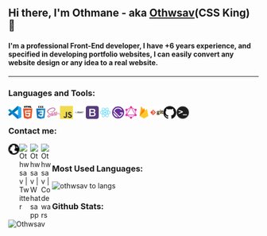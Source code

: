 ## Hi there, I'm Othmane - aka [Othwsav][website](CSS King) 👋
#### I'm a professional Front-End developer, I have +6 years experience, and specified in developing portfolio websites, I can easily convert any website design or any idea to a real website.
---

### Languages and Tools:

<img align="left" alt="Visual Studio Code" width="26px" src="https://raw.githubusercontent.com/github/explore/80688e429a7d4ef2fca1e82350fe8e3517d3494d/topics/visual-studio-code/visual-studio-code.png" />
<img align="left" alt="HTML5" width="26px" src="https://raw.githubusercontent.com/github/explore/80688e429a7d4ef2fca1e82350fe8e3517d3494d/topics/html/html.png" />
<img align="left" alt="CSS3" width="26px" src="https://raw.githubusercontent.com/github/explore/80688e429a7d4ef2fca1e82350fe8e3517d3494d/topics/css/css.png" />
<img align="left" alt="Sass" width="26px" src="https://raw.githubusercontent.com/github/explore/80688e429a7d4ef2fca1e82350fe8e3517d3494d/topics/sass/sass.png" />
<img align="left" alt="JavaScript" width="26px" src="https://raw.githubusercontent.com/github/explore/80688e429a7d4ef2fca1e82350fe8e3517d3494d/topics/javascript/javascript.png" />
<img align="left" alt="Jquery" width="26px" src="https://raw.githubusercontent.com/github/explore/80688e429a7d4ef2fca1e82350fe8e3517d3494d/topics/jquery/jquery.png" />
<img align="left" alt="Bootstrap" width="26px" src="https://raw.githubusercontent.com/github/explore/80688e429a7d4ef2fca1e82350fe8e3517d3494d/topics/bootstrap/bootstrap.png" />
<img align="left" alt="React" width="26px" src="https://raw.githubusercontent.com/github/explore/80688e429a7d4ef2fca1e82350fe8e3517d3494d/topics/react/react.png" />
<img align="left" alt="Gatsby" width="26px" src="https://raw.githubusercontent.com/github/explore/e94815998e4e0713912fed477a1f346ec04c3da2/topics/gatsby/gatsby.png" />
<img align="left" alt="GraphQL" width="26px" src="https://raw.githubusercontent.com/github/explore/80688e429a7d4ef2fca1e82350fe8e3517d3494d/topics/graphql/graphql.png" />
<img align="left" alt="Firebase" width="26px" src="https://raw.githubusercontent.com/github/explore/80688e429a7d4ef2fca1e82350fe8e3517d3494d/topics/firebase/firebase.png" />
<img align="left" alt="Git" width="26px" src="https://raw.githubusercontent.com/github/explore/80688e429a7d4ef2fca1e82350fe8e3517d3494d/topics/git/git.png" />
<img align="left" alt="GitHub" width="26px" src="https://raw.githubusercontent.com/github/explore/78df643247d429f6cc873026c0622819ad797942/topics/github/github.png" />
<img align="left" alt="Terminal" width="26px" src="https://raw.githubusercontent.com/github/explore/80688e429a7d4ef2fca1e82350fe8e3517d3494d/topics/terminal/terminal.png" />

<br />

### Contact me:

[<img align="left" alt="othwsav.com" width="22px" src="https://raw.githubusercontent.com/iconic/open-iconic/master/svg/globe.svg" />][website]
[<img align="left" alt="Othwsav | Twitter" width="22px" src="https://cdn.jsdelivr.net/npm/simple-icons@v3/icons/twitter.svg" />][twitter]
[<img align="left" alt="Othwsav | Whatsapp" width="22px" src="https://cdn.jsdelivr.net/npm/simple-icons@v3/icons/whatsapp.svg" />][whatsapp]
[<img align="left" alt="Othwsav | Codewars" width="22px" src="https://cdn.jsdelivr.net/npm/simple-icons@v3/icons/codewars.svg" />][codewars]

<br />

### Most Used Languages:

<img align="left" alt="othwsav to langs" src="https://github-readme-stats.vercel.app/api/top-langs/?username=othwsav&hide=TeX&layout=compact" />

<br />

### Github Stats:

<img align="left" alt="Othwsav" src="https://github-readme-stats.vercel.app/api?username=othwsav&show_icons=true&hide_border=true&hide=contribs,stars,issues" />


[website]: https://othwsav.vercel.app/
[twitter]: https://twitter.com/OTHWSAV
[whatsapp]: https://wa.me/212697233522
[codewars]: https://www.codewars.com/users/othwsav
